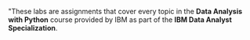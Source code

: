 "These labs are assignments that cover every topic in the **Data Analysis with Python** course provided by IBM as part of the **IBM Data Analyst Specialization**.
